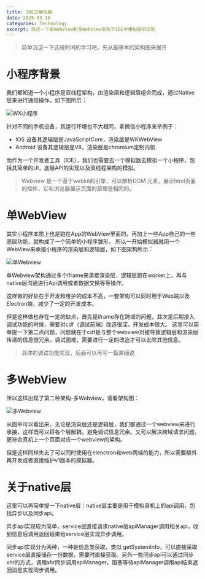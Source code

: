 ```yaml
---
title: IDE之模拟器
date: 2025-03-16
categories: Technology
excerpt: 简述一下单WebView和多WebView架构下IDE中模拟器的区别
---
```

> 简单沉淀一下这段时间的学习吧，先从最基本的架构图来展开

# 小程序背景

我们都知道一个小程序是双线程架构，由渲染层和逻辑层组合而成，通过Native层来进行通信操作。如下图所示：

![WX小程序](/imgs/IDE/wxxcx.png)

针对不同的手机设备，其运行环境也不大相同，拿微信小程序来举例子：
- IOS 设备其逻辑层是JavaScriptCore，渲染层是WKWebView
- Android 设备其逻辑层是V8，渲染层是chromium定制内核

而作为一个开发者工具（IDE），我们也需要去一个模拟器去模拟一个小程序，包括其简单的UI，底层API的实现以及双线程架构的模拟。

> Webview 是一个基于webkit的引擎，可以解析DOM 元素，展示html页面的控件，它和浏览器展示页面的原理是相同的。

# 单WebView
其实小程序本质上也是跑在App的WebView里面的，再加上一些App自己的一些底层功能，就构成了一个简单的小程序雏形。
所以一开始模拟器就用一个WebView来承接小程序的渲染层和逻辑层，如下图架构所示：

![单Webview](/imgs/IDE/单webview.png)

单Webview架构通过多个iframe来承接渲染层，逻辑层跑在worker上，再与native层沟通进行Api调用或者数据交换等等操作。

这样做的好处在于开发和维护的成本不高，一套架构可以同时用于Web端以及Electron端，减少了一定的开发成本。

但是这样做也存在一定的缺点，首先是iframe存在跨域的问题，其次是后期接入调试功能的时候，需要对cdf（调试前端）改造很深，开发成本很大。
这里可以简单提一下第二点问题，问题就在于cdf是与整个webview对接导致逻辑层和渲染层传递的信息很冗余，调试困难，需要进行一定的改造才可以去除其他信息。

> 具体的调试功能实现，后面可以再写一篇来细说

# 多WebView

所以这样出现了第二种架构-多Webview，请看架构图：

![多Webview](/imgs/IDE/多webview.png)

从图中可以看出来，无论是渲染层还是逻辑层，我们都通过一个webview来进行承接，这样既可以将各个层解耦，避免调试信息冗余。又可以解决跨域请求问题。更符合真机上一个页面对应一个webview的架构。

但是这样同样失去了可以同时使用在elenctron和web两端的能力，所以需要额外再开发或者直接维护v1版本的模拟器。

# 关于native层

这里可以再简单提一下native层：native层主要是用于模拟真机上的api调用，包括异步以及同步api。

异步api实现较为简单，service层直接请求native层apiManager调用相关api，收到信息后调用返回结果给service层实现异步调用。

同步api实现分为两种，一种是信息类获取，类似 getSystemInfo，可以直接采取service层直接储存一份数据，需要时直接获取。另外一些同步api可以通过同步xhr的方式，调用xhr同步调用apiManager，阻塞等待apiManager调用api结束返回消息实现同步调用。